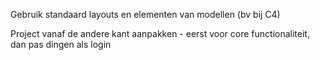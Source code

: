 Gebruik standaard layouts en elementen van modellen (bv bij C4)

Project vanaf de andere kant aanpakken - eerst voor core functionaliteit, dan pas dingen als login
